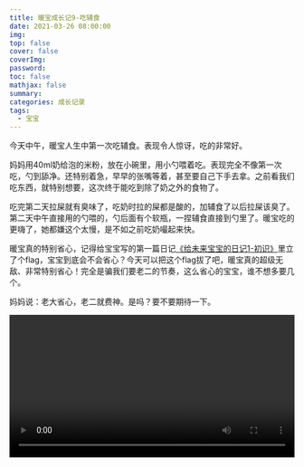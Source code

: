 ```yaml
---
title: 暖宝成长记9-吃辅食
date: 2021-03-26 08:00:00
img: 
top: false
cover: false
coverImg: 
password: 
toc: false
mathjax: false
summary: 
categories: 成长记录
tags:
  - 宝宝
---
```


今天中午，暖宝人生中第一次吃辅食。表现令人惊讶，吃的非常好。

妈妈用40ml奶给泡的米粉，放在小碗里，用小勺喂着吃。表现完全不像第一次吃，勺到舔净。还特别着急，早早的张嘴等着，甚至要自己下手去拿。之前看我们吃东西，就特别想要，这次终于能吃到除了奶之外的食物了。

吃完第二天拉屎就有臭味了，吃奶时拉的屎都是酸的，加辅食了以后拉屎该臭了。第二天中午直接用的勺喂的，勺后面有个软瓶，一捏辅食直接到勺里了。暖宝吃的更嗨了，她都嫌这个太慢，是不如之前吃奶嘬起来快。

暖宝真的特别省心，记得给宝宝写的第一篇日记[《给未来宝宝的日记1-初识》](https://chenxiao.wang/2020/02/07/yunqiriji1/)里立了个flag，宝宝到底会不会省心？今天可以把这个flag拔了吧，暖宝真的超级无敌、非常特别省心！完全是骗我们要老二的节奏，这么省心的宝宝，谁不想多要几个。

妈妈说：老大省心，老二就费神。是吗？要不要期待一下。

<video  width="100%" height="auto" controls> 
  <source src="https://imagedb-1257991841.cos.ap-beijing.myqcloud.com/1616832158809850.mp4"> 
</video>　
